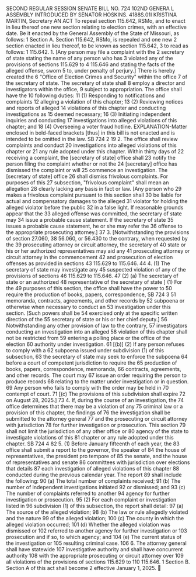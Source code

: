 SECOND REGULAR SESSION
SENATE BILL NO. 724
102ND GENERA L ASSEMBLY
INTRODUCED BY SENATOR HOSKINS.
4188S.01I KRISTINA MARTIN, Secretary
AN ACT
To repeal section 115.642, RSMo, and to enact in lieu thereof one new section relating to election
crimes, with an effective date.
Be it enacted by the General Assembly of the State of Missouri, as follows:
1 Section A. Section 115.642, RSMo, is repealed and one new
2 section enacted in lieu thereof, to be known as section 115.642,
3 to read as follows:
1 115.642. 1. [Any person may file a complaint with the
2 secretary of state stating the name of any person who has
3 violated any of the provisions of sections 115.629 to
4 115.646 and stating the facts of the alleged offense, sworn
5 to, under penalty of perjury.] There is hereby created the
6 "Office of Election Crimes and Security" within the office
7 of the secretary of state. The secretary of state shall
8 employ a director and investigators within the office,
9 subject to appropriation. The office shall have the
10 following duties:
11 (1) Responding to notifications and complaints
12 alleging a violation of this chapter;
13 (2) Reviewing notices and reports of alleged
14 violations of this chapter and conducting investigations as
15 deemed necessary;
16 (3) Initiating independent inquiries and conducting
17 investigations into alleged violations of this chapter; and
18 (4) Overseeing a voter fraud hotline.
EXPLANATION-Matter enclosed in bold-faced brackets [thus] in this bill is not enacted
and is intended to be omitted in the law.
SB 724 2
19 2. The office shall review complaints and conduct
20 investigations into alleged violations of this chapter or
21 any rule adopted under this chapter. Within thirty days of
22 receiving a complaint, the [secretary of state] office shall
23 notify the person filing the complaint whether or not the
24 [secretary] office has dismissed the complaint or will
25 commence an investigation. The [secretary of state] office
26 shall dismiss frivolous complaints. For purposes of this
27 subsection, "frivolous complaint" shall mean an allegation
28 clearly lacking any basis in fact or law. [Any person who
29 makes a frivolous complaint pursuant to this section shall
30 be liable for actual and compensatory damages to the alleged
31 violator for holding the alleged violator before the public
32 in a false light. If reasonable grounds appear that the
33 alleged offense was committed, the secretary of state may
34 issue a probable cause statement. If the secretary of state
35 issues a probable cause statement, he or she may refer the
36 offense to the appropriate prosecuting attorney.]
37 3. [Notwithstanding the provisions of section 27.060,
38 56.060, or 56.430 to the contrary, when requested by the
39 prosecuting attorney or circuit attorney, the secretary of
40 state or his or her authorized representatives may aid any
41 prosecuting attorney or circuit attorney in the commencement
42 and prosecution of election offenses as provided in sections
43 115.629 to 115.646.
44 4. (1) The secretary of state may investigate any
45 suspected violation of any of the provisions of sections
46 115.629 to 115.646.
47 (2) (a) The secretary of state or an authorized
48 representative of the secretary of state ] (1) For the
49 purposes of this section, the office shall have the power to
50 require the production of books, papers, correspondence,
SB 724 3
51 memoranda, contracts, agreements, and other records by
52 subpoena or otherwise when necessary to conduct an
53 investigation under this section. [Such powers shall be
54 exercised only at the specific written direction of the
55 secretary of state or his or her chief deputy.]
56 Notwithstanding any other provision of law to the contrary,
57 investigators conducting an investigation into an alleged
58 violation of this chapter shall not be restricted from
59 entering a polling place or the office of the election
60 authority under investigation.
61 [(b)] (2) If any person refuses to comply with a
62 subpoena issued under subdivision (1) of this subsection,
63 the secretary of state may seek to enforce the subpoena
64 before a court of competent jurisdiction to require the
65 production of books, papers, correspondence, memoranda,
66 contracts, agreements, and other records. The court may
67 issue an order requiring the person to produce records
68 relating to the matter under investigation or in question.
69 Any person who fails to comply with the order may be held in
70 contempt of court.
71 [(c) The provisions of this subdivision shall expire
72 on August 28, 2025.]
73 4. If, during the course of an investigation, the
74 office determines that there may be a violation of any
75 criminal law or a provision of this chapter, the findings of
76 the investigation shall be submitted to the attorney general
77 and the prosecuting or circuit attorney with jurisdiction
78 for further investigation or prosecution. This section
79 shall not limit the jurisdiction of any other office or
80 agency of the state to investigate violations of this
81 chapter or any rule adopted under this chapter.
SB 724 4
82 5. (1) Before January fifteenth of each year, the
83 office shall submit a report to the governor, the speaker of
84 the house of representatives, the president pro tempore of
85 the senate, and the house of representatives and senate
86 committees with jurisdiction over elections that details
87 each investigation of alleged violations of this chapter
88 conducted during the previous calendar year. The report
89 shall include the following:
90 (a) The total number of complaints received;
91 (b) The number of independent investigations initiated
92 or dismissed; and
93 (c) The number of complaints referred to another
94 agency for further investigation or prosecution.
95 (2) For each complaint or investigation listed in
96 subdivision (1) of this subsection, the report shall detail:
97 (a) The source of the alleged violation;
98 (b) The law or rule allegedly violated and the nature
99 of the alleged violation;
100 (c) The county in which the alleged violation occurred;
101 (d) Whether the alleged violation was dismissed or
102 referred to another agency for further investigation or
103 prosecution and if so, to which agency; and
104 (e) The current status of the investigation or
105 resulting criminal case.
106 6. The attorney general shall have statewide
107 investigative authority and shall have concurrent authority
108 with the appropriate prosecuting or circuit attorney over
109 all violations of the provisions of sections 115.629 to
110 115.646.
1 Section B. Section A of this act shall become
2 effective January 1, 2025.
